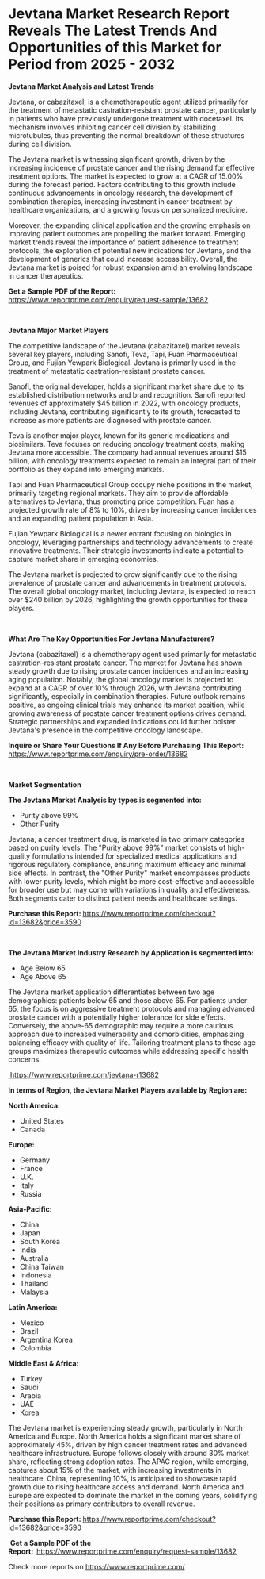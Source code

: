 <p><h1>Jevtana Market Research Report Reveals The Latest Trends And Opportunities of this Market for Period from 2025 - 2032</h1></p><p><strong>Jevtana Market Analysis and Latest Trends</strong></p>
<p><p>Jevtana, or cabazitaxel, is a chemotherapeutic agent utilized primarily for the treatment of metastatic castration-resistant prostate cancer, particularly in patients who have previously undergone treatment with docetaxel. Its mechanism involves inhibiting cancer cell division by stabilizing microtubules, thus preventing the normal breakdown of these structures during cell division.</p><p>The Jevtana market is witnessing significant growth, driven by the increasing incidence of prostate cancer and the rising demand for effective treatment options. The market is expected to grow at a CAGR of 15.00% during the forecast period. Factors contributing to this growth include continuous advancements in oncology research, the development of combination therapies, increasing investment in cancer treatment by healthcare organizations, and a growing focus on personalized medicine.</p><p>Moreover, the expanding clinical application and the growing emphasis on improving patient outcomes are propelling the market forward. Emerging market trends reveal the importance of patient adherence to treatment protocols, the exploration of potential new indications for Jevtana, and the development of generics that could increase accessibility. Overall, the Jevtana market is poised for robust expansion amid an evolving landscape in cancer therapeutics.</p></p>
<p><strong>Get a Sample PDF of the Report:&nbsp;</strong> <a href="https://www.reportprime.com/enquiry/request-sample/13682?utm_campaign=3446&utm_medium=2&utm_source=Github&utm_content=ia&utm_term=20032025&utm_id=jevtana">https://www.reportprime.com/enquiry/request-sample/13682</a></p>
<p>&nbsp;</p>
<p><strong>Jevtana Major Market Players</strong></p>
<p><p>The competitive landscape of the Jevtana (cabazitaxel) market reveals several key players, including Sanofi, Teva, Tapi, Fuan Pharmaceutical Group, and Fujian Yewpark Biological. Jevtana is primarily used in the treatment of metastatic castration-resistant prostate cancer.</p><p>Sanofi, the original developer, holds a significant market share due to its established distribution networks and brand recognition. Sanofi reported revenues of approximately $45 billion in 2022, with oncology products, including Jevtana, contributing significantly to its growth, forecasted to increase as more patients are diagnosed with prostate cancer.</p><p>Teva is another major player, known for its generic medications and biosimilars. Teva focuses on reducing oncology treatment costs, making Jevtana more accessible. The company had annual revenues around $15 billion, with oncology treatments expected to remain an integral part of their portfolio as they expand into emerging markets.</p><p>Tapi and Fuan Pharmaceutical Group occupy niche positions in the market, primarily targeting regional markets. They aim to provide affordable alternatives to Jevtana, thus promoting price competition. Fuan has a projected growth rate of 8% to 10%, driven by increasing cancer incidences and an expanding patient population in Asia.</p><p>Fujian Yewpark Biological is a newer entrant focusing on biologics in oncology, leveraging partnerships and technology advancements to create innovative treatments. Their strategic investments indicate a potential to capture market share in emerging economies.</p><p>The Jevtana market is projected to grow significantly due to the rising prevalence of prostate cancer and advancements in treatment protocols. The overall global oncology market, including Jevtana, is expected to reach over $240 billion by 2026, highlighting the growth opportunities for these players.</p></p>
<p>&nbsp;</p>
<p><strong>What Are The Key Opportunities For Jevtana Manufacturers?</strong></p>
<p><p>Jevtana (cabazitaxel) is a chemotherapy agent used primarily for metastatic castration-resistant prostate cancer. The market for Jevtana has shown steady growth due to rising prostate cancer incidences and an increasing aging population. Notably, the global oncology market is projected to expand at a CAGR of over 10% through 2026, with Jevtana contributing significantly, especially in combination therapies. Future outlook remains positive, as ongoing clinical trials may enhance its market position, while growing awareness of prostate cancer treatment options drives demand. Strategic partnerships and expanded indications could further bolster Jevtana's presence in the competitive oncology landscape.</p></p>
<p><strong>Inquire or Share Your Questions If Any Before Purchasing This Report:</strong> <a href="https://www.reportprime.com/enquiry/pre-order/13682?utm_campaign=3446&utm_medium=2&utm_source=Github&utm_content=ia&utm_term=20032025&utm_id=jevtana">https://www.reportprime.com/enquiry/pre-order/13682</a></p>
<p>&nbsp;</p>
<p><strong>Market Segmentation</strong></p>
<p><strong>The Jevtana Market Analysis by types is segmented into:</strong></p>
<p><ul><li>Purity above 99%</li><li>Other Purity</li></ul></p>
<p><p>Jevtana, a cancer treatment drug, is marketed in two primary categories based on purity levels. The "Purity above 99%" market consists of high-quality formulations intended for specialized medical applications and rigorous regulatory compliance, ensuring maximum efficacy and minimal side effects. In contrast, the "Other Purity" market encompasses products with lower purity levels, which might be more cost-effective and accessible for broader use but may come with variations in quality and effectiveness. Both segments cater to distinct patient needs and healthcare settings.</p></p>
<p><strong>Purchase this Report:&nbsp;</strong><a href="https://www.reportprime.com/checkout?id=13682&price=3590&utm_campaign=3446&utm_medium=2&utm_source=Github&utm_content=ia&utm_term=20032025&utm_id=jevtana">https://www.reportprime.com/checkout?id=13682&price=3590</a></p>
<p>&nbsp;</p>
<p><strong>The Jevtana Market Industry Research by Application is segmented into:</strong></p>
<p><ul><li>Age Below 65</li><li>Age Above 65</li></ul></p>
<p><p>The Jevtana market application differentiates between two age demographics: patients below 65 and those above 65. For patients under 65, the focus is on aggressive treatment protocols and managing advanced prostate cancer with a potentially higher tolerance for side effects. Conversely, the above-65 demographic may require a more cautious approach due to increased vulnerability and comorbidities, emphasizing balancing efficacy with quality of life. Tailoring treatment plans to these age groups maximizes therapeutic outcomes while addressing specific health concerns.</p></p>
<p><a href="https://www.reportprime.com/jevtana-r13682?utm_campaign=3446&utm_medium=2&utm_source=Github&utm_content=ia&utm_term=20032025&utm_id=jevtana">&nbsp;https://www.reportprime.com/jevtana-r13682</a></p>
<p><strong>In terms of Region, the Jevtana Market Players available by Region are:</strong></p>
<p>
    <p> <strong> North America: </strong>
        <ul>
            <li>United States</li>
            <li>Canada</li>
        </ul>
        </p> 
    <p> <strong> Europe: </strong>
        <ul>
            <li>Germany</li>
            <li>France</li>
            <li>U.K.</li>
            <li>Italy</li>
            <li>Russia</li>
        </ul>
        </p> 
    <p> <strong> Asia-Pacific: </strong>
        <ul>
            <li>China</li>
            <li>Japan</li>
            <li>South Korea</li>
            <li>India</li>
            <li>Australia</li>
            <li>China Taiwan</li>
            <li>Indonesia</li>
            <li>Thailand</li>
            <li>Malaysia</li>
        </ul>
        </p> 
    <p> <strong> Latin America: </strong>
        <ul>
            <li>Mexico</li>
            <li>Brazil</li>
            <li>Argentina Korea</li>
            <li>Colombia</li>
        </ul>
        </p> 
    <p> <strong> Middle East & Africa: </strong>
        <ul>
            <li>Turkey</li>
            <li>Saudi</li>
            <li>Arabia</li>
            <li>UAE</li>
            <li>Korea</li>
        </ul>
    </p>
    </p>
<p><p>The Jevtana market is experiencing steady growth, particularly in North America and Europe. North America holds a significant market share of approximately 45%, driven by high cancer treatment rates and advanced healthcare infrastructure. Europe follows closely with around 30% market share, reflecting strong adoption rates. The APAC region, while emerging, captures about 15% of the market, with increasing investments in healthcare. China, representing 10%, is anticipated to showcase rapid growth due to rising healthcare access and demand. North America and Europe are expected to dominate the market in the coming years, solidifying their positions as primary contributors to overall revenue.</p></p>
<p><strong>Purchase this Report: </strong><a href="https://www.reportprime.com/checkout?id=13682&price=3590&utm_campaign=3446&utm_medium=2&utm_source=Github&utm_content=ia&utm_term=20032025&utm_id=jevtana">https://www.reportprime.com/checkout?id=13682&price=3590</a></p>
<p>&nbsp;<strong>Get a Sample PDF of the Report:&nbsp;&nbsp;</strong><a href="https://www.reportprime.com/enquiry/request-sample/13682?utm_campaign=3446&utm_medium=2&utm_source=Github&utm_content=ia&utm_term=20032025&utm_id=jevtana">https://www.reportprime.com/enquiry/request-sample/13682</a></p>
<p><strong></strong></p>
<p>Check more reports on <a href="https://www.reportprime.com/?utm_campaign=3446&utm_medium=2&utm_source=Github&utm_content=ia&utm_term=20032025&utm_id=jevtana">https://www.reportprime.com/</a></p>
